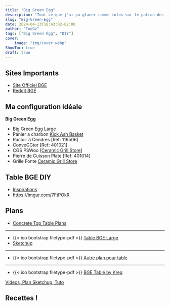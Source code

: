 ```yaml
---
title: "Big Green Egg"
description: "Tout ce que j'ai pu glaner comme infos sur le patron des Kamado, le Big Green Egg"
slug: "Big-Green-Egg"
date: 2024-04-13T18:43:02+02:00
author: "TooGz"
tags: ["Big Green Egg", "DIY"]
cover:
    image: "img/cover.webp"
ShowToc: true
draft: true
---
```


## Sites Importants

- [Site Officiel BGE]()
- [Reddit BGE](https://www.reddit.com/r/biggreenegg)

## Ma configuration idéale

**Big Green Egg**

* Big Green Egg Large
* Panier a charbon [Kick Ash Basket](https://kickashbasket.com/collections/large-18-grate)
* Racloir à Cendres [Ref: 119506]
* ConveGGtor [Ref: 401021]
* CGS PSWoo [[Ceramic Grill Store](https://ceramicgrillstore.com/products/large-egg-conveggtor-expander-basket-cgs-pswoo?variant=32137439084602)]
* Pierre de Cuisson Plate [Ref: 401014]
* Grille Fonte  [Ceramic Grill Store](https://ceramicgrillstore.com/products/18-cast-iron-grid-big-green-egg)

## Table BGE DIY

- [Inspirations](https://nakedwhiz.com/TableGallery/tables.htm)
- https://imgur.com/7FtPOkR

## Plans

* [Concrete Top Table Plans](https://thelowcountrylady.blogspot.com/2016/03/big-green-egg-concrete-top-table-plans.html?m=1)
---
* {{< ico bootstrap filetype-pdf >}} [Table BGE Large](files/Table_BGE_Large.pdf)
* [Sketchup](files/Table_BGE_Large.skp)
---
* {{< ico bootstrap filetype-pdf >}} [Autre plan pour table](files/Plan_BGE_Table.pdf)
---
* {{< ico bootstrap filetype-pdf >}} [BGE Table by Kreg](files/big-green-egg-grill-cabinet.pdf)

[Videos, Plan Sketchup, Tuto](https://www.dogwoodnation.com/home/big-green-egg-table)

## Recettes !




